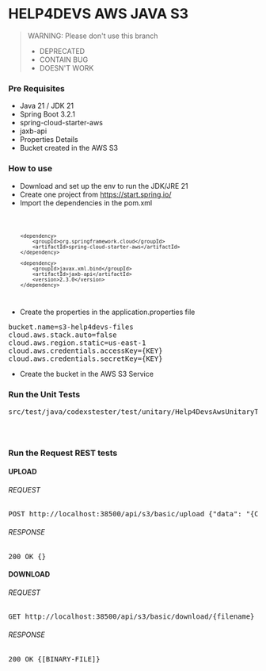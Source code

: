 # HELP4DEVS AWS JAVA S3

> WARNING: Please don't use this branch
> - DEPRECATED
> - CONTAIN BUG
> - DOESN'T WORK

### Pre Requisites

- Java 21 / JDK 21
- Spring Boot 3.2.1
- spring-cloud-starter-aws
- jaxb-api
- Properties Details
- Bucket created in the AWS S3

### How to use

- Download and set up the env to run the JDK/JRE 21
- Create one project from https://start.spring.io/
- Import the dependencies in the pom.xml

<code>

        <dependency>
            <groupId>org.springframework.cloud</groupId>
            <artifactId>spring-cloud-starter-aws</artifactId>
        </dependency>

		<dependency>
			<groupId>javax.xml.bind</groupId>
			<artifactId>jaxb-api</artifactId>
			<version>2.3.0</version>
		</dependency>

</code>

- Create the properties in the application.properties file

<pre>
bucket.name=s3-help4devs-files
cloud.aws.stack.auto=false
cloud.aws.region.static=us-east-1
cloud.aws.credentials.accessKey={KEY}
cloud.aws.credentials.secretKey={KEY}
</pre>

- Create the bucket in the AWS S3 Service

### Run the Unit Tests

<pre>
src/test/java/codexstester/test/unitary/Help4DevsAwsUnitaryTests.java
</pre>

<code>

</code>

### Run the Request REST tests

#### UPLOAD

###### REQUEST

<pre>
POST http://localhost:38500/api/s3/basic/upload {"data": "{CONTENT-FILE-BASE64}", "filename": "filename.ext"}
</pre>

###### RESPONSE

<pre>
200 OK {}
</pre>

#### DOWNLOAD

###### REQUEST

<pre>
GET http://localhost:38500/api/s3/basic/download/{filename}
</pre>

###### RESPONSE

<pre>
200 OK {[BINARY-FILE]}
</pre>

